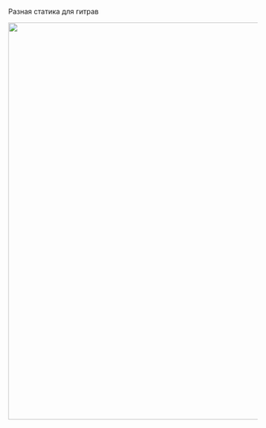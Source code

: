 Разная статика для гитрав

<img src="https://raw.githubusercontent.com/NeoKms/my-static/main/chatGPT.gif" width="800" >
